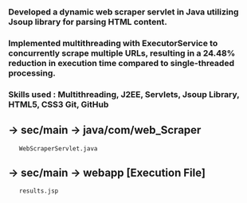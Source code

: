  ### Developed a dynamic web scraper servlet in Java utilizing Jsoup library for parsing HTML content.
 
 ### Implemented multithreading with ExecutorService to concurrently scrape multiple URLs, resulting in a 24.48% reduction in execution time compared to single-threaded processing.
 
 ### Skills used : Multithreading, J2EE, Servlets, Jsoup Library, HTML5, CSS3 Git, GitHub

 ## -> sec/main -> java/com/web_Scraper
       WebScraperServlet.java
       
 ## -> sec/main -> webapp  [Execution File]
       results.jsp
